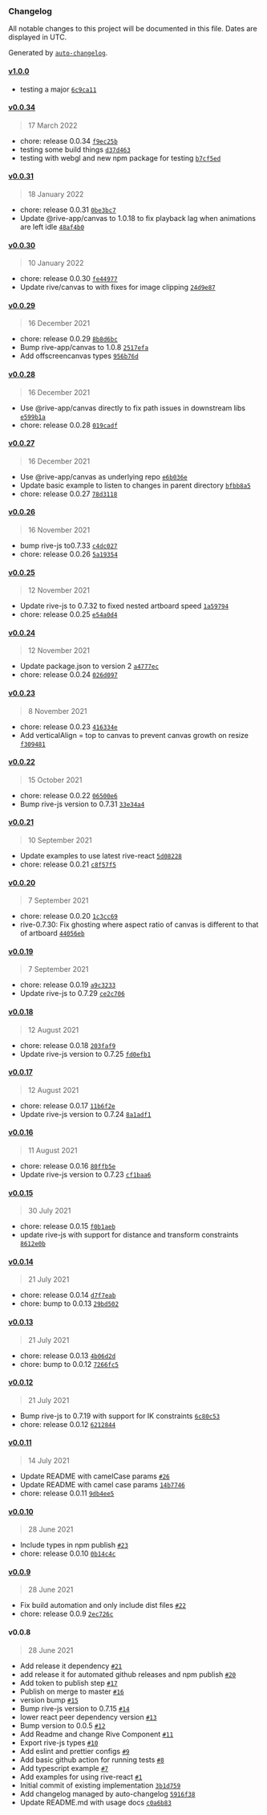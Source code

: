 ### Changelog

All notable changes to this project will be documented in this file. Dates are displayed in UTC.

Generated by [`auto-changelog`](https://github.com/CookPete/auto-changelog).

#### [v1.0.0](https://github.com/zplata/rive-react/compare/v0.0.34...v1.0.0)

- testing a major [`6c9ca11`](https://github.com/zplata/rive-react/commit/6c9ca117211faef403029813294f89fa94e9ed94)

#### [v0.0.34](https://github.com/zplata/rive-react/compare/v0.0.31...v0.0.34)

> 17 March 2022

- chore: release 0.0.34 [`f9ec25b`](https://github.com/zplata/rive-react/commit/f9ec25b6a0e6ce039719648ea13b9edfb8adc013)
- testing some build things [`d37d463`](https://github.com/zplata/rive-react/commit/d37d463da16e52d26bbafc0c698ba3c17bbcdca1)
- testing with webgl and new npm package for testing [`b7cf5ed`](https://github.com/zplata/rive-react/commit/b7cf5ede3ab62f6f78460da84a58ea245db7e81d)

#### [v0.0.31](https://github.com/zplata/rive-react/compare/v0.0.30...v0.0.31)

> 18 January 2022

- chore: release 0.0.31 [`0be3bc7`](https://github.com/zplata/rive-react/commit/0be3bc7e930ce6b39dae82e808dd81a0720a5ebb)
- Update @rive-app/canvas to 1.0.18 to fix playback lag when animations are left idle [`48af4b0`](https://github.com/zplata/rive-react/commit/48af4b00ad7654acde0fc5e97c9cd0f768371843)

#### [v0.0.30](https://github.com/zplata/rive-react/compare/v0.0.29...v0.0.30)

> 10 January 2022

- chore: release 0.0.30 [`fe44977`](https://github.com/zplata/rive-react/commit/fe44977e47e13276051a665559e1f68f42f47d3a)
- Update rive/canvas to with fixes for image clipping [`24d9e87`](https://github.com/zplata/rive-react/commit/24d9e871d6580df1b985e61793babd1067640b5b)

#### [v0.0.29](https://github.com/zplata/rive-react/compare/v0.0.28...v0.0.29)

> 16 December 2021

- chore: release 0.0.29 [`8b8d6bc`](https://github.com/zplata/rive-react/commit/8b8d6bc44bfcecd6f126dcaa9c6c4cb7fda9b6ac)
- Bump rive-app/canvas to 1.0.8 [`2517efa`](https://github.com/zplata/rive-react/commit/2517efaebd4ccc6270be52c2947acc9190f858cc)
- Add offscreencanvas types [`956b76d`](https://github.com/zplata/rive-react/commit/956b76d01c59a04eb83f3b0b2ca722798af80fb2)

#### [v0.0.28](https://github.com/zplata/rive-react/compare/v0.0.27...v0.0.28)

> 16 December 2021

- Use @rive-app/canvas directly to fix path issues in downstream libs [`e599b1a`](https://github.com/zplata/rive-react/commit/e599b1a38cc0f6606d7505551a046b28a3533422)
- chore: release 0.0.28 [`019cadf`](https://github.com/zplata/rive-react/commit/019cadf5f22d87a0449ff1aecfdc242a26e64a46)

#### [v0.0.27](https://github.com/zplata/rive-react/compare/v0.0.26...v0.0.27)

> 16 December 2021

- Use @rive-app/canvas as underlying repo [`e6b036e`](https://github.com/zplata/rive-react/commit/e6b036ee17db316f189773a801f6ade514f44d4d)
- Update basic example to listen to changes in parent directory [`bfbb8a5`](https://github.com/zplata/rive-react/commit/bfbb8a59ee3284d9512f0006ad518afdc1a801ea)
- chore: release 0.0.27 [`78d3118`](https://github.com/zplata/rive-react/commit/78d3118dcc648dc8755ec23cb79ef2724a9b4d05)

#### [v0.0.26](https://github.com/zplata/rive-react/compare/v0.0.25...v0.0.26)

> 16 November 2021

- bump rive-js to0.7.33 [`c4dc027`](https://github.com/zplata/rive-react/commit/c4dc027522502f6aaa0f85392a5e90396c8b719d)
- chore: release 0.0.26 [`5a19354`](https://github.com/zplata/rive-react/commit/5a19354ab3fcf128b52973bb1882690f98b0ebe2)

#### [v0.0.25](https://github.com/zplata/rive-react/compare/v0.0.24...v0.0.25)

> 12 November 2021

- Update rive-js to 0.7.32 to fixed nested artboard speed [`1a59794`](https://github.com/zplata/rive-react/commit/1a597943cb629be520052f2a86733998f44d6885)
- chore: release 0.0.25 [`e54a0d4`](https://github.com/zplata/rive-react/commit/e54a0d42d3910c39a944a144a856a33cae87f3ed)

#### [v0.0.24](https://github.com/zplata/rive-react/compare/v0.0.23...v0.0.24)

> 12 November 2021

- Update package.json to version 2 [`a4777ec`](https://github.com/zplata/rive-react/commit/a4777ec7e33ded6a3581c88f2e708f45f7ea1828)
- chore: release 0.0.24 [`026d097`](https://github.com/zplata/rive-react/commit/026d0976582eaeb68daf09977fef5d16917c09d8)

#### [v0.0.23](https://github.com/zplata/rive-react/compare/v0.0.22...v0.0.23)

> 8 November 2021

- chore: release 0.0.23 [`416334e`](https://github.com/zplata/rive-react/commit/416334ef44b7a9bdaa8c6ff8dac937cfda59d77d)
- Add verticalAlign = top to canvas to prevent canvas growth on resize [`f309481`](https://github.com/zplata/rive-react/commit/f309481a43307b1e2b7f77cd418498cacd8022d2)

#### [v0.0.22](https://github.com/zplata/rive-react/compare/v0.0.21...v0.0.22)

> 15 October 2021

- chore: release 0.0.22 [`06500e6`](https://github.com/zplata/rive-react/commit/06500e6dcf38165ac8b5f7bf60e0503666947819)
- Bump rive-js version to 0.7.31 [`33e34a4`](https://github.com/zplata/rive-react/commit/33e34a46e1e394d67d6981307534fb5512df9dcf)

#### [v0.0.21](https://github.com/zplata/rive-react/compare/v0.0.20...v0.0.21)

> 10 September 2021

- Update examples to use latest rive-react [`5d08228`](https://github.com/zplata/rive-react/commit/5d0822836cbc7c5645d7580173c3cdda772b616d)
- chore: release 0.0.21 [`c8f57f5`](https://github.com/zplata/rive-react/commit/c8f57f58960987d238ca48646b354c460bfeee59)

#### [v0.0.20](https://github.com/zplata/rive-react/compare/v0.0.19...v0.0.20)

> 7 September 2021

- chore: release 0.0.20 [`1c3cc69`](https://github.com/zplata/rive-react/commit/1c3cc69f401b91810105b16ccce1dd7612da037a)
- rive-0.7.30: Fix ghosting where aspect ratio of canvas is different to that of artboard [`44056eb`](https://github.com/zplata/rive-react/commit/44056eb5654e90de6ba10ed4892a4e2a5ebf6716)

#### [v0.0.19](https://github.com/zplata/rive-react/compare/v0.0.18...v0.0.19)

> 7 September 2021

- chore: release 0.0.19 [`a9c3233`](https://github.com/zplata/rive-react/commit/a9c3233452d9f6465c761cda0763d314ba712267)
- Update rive-js to 0.7.29 [`ce2c706`](https://github.com/zplata/rive-react/commit/ce2c7065f567e43cfcca4c8f98e98aaf6e92f4c3)

#### [v0.0.18](https://github.com/zplata/rive-react/compare/v0.0.17...v0.0.18)

> 12 August 2021

- chore: release 0.0.18 [`203faf9`](https://github.com/zplata/rive-react/commit/203faf9ce22ee307af815ebdc2790f6bacbe0016)
- Update rive-js version to 0.7.25 [`fd0efb1`](https://github.com/zplata/rive-react/commit/fd0efb1b815ae833e3b50b643b00464542f6f800)

#### [v0.0.17](https://github.com/zplata/rive-react/compare/v0.0.16...v0.0.17)

> 12 August 2021

- chore: release 0.0.17 [`11b6f2e`](https://github.com/zplata/rive-react/commit/11b6f2e8792781ad38dce745f080b69a94c35c3a)
- Update rive-js version to 0.7.24 [`8a1adf1`](https://github.com/zplata/rive-react/commit/8a1adf147d25f4616ef048a84986314e9397ad43)

#### [v0.0.16](https://github.com/zplata/rive-react/compare/v0.0.15...v0.0.16)

> 11 August 2021

- chore: release 0.0.16 [`80ffb5e`](https://github.com/zplata/rive-react/commit/80ffb5ee2d3b3dd22d1c229e1f4e772e7fe763b3)
- Update rive-js version to 0.7.23 [`cf1baa6`](https://github.com/zplata/rive-react/commit/cf1baa6661f643996e37b26a5a9a6dd9a9950e06)

#### [v0.0.15](https://github.com/zplata/rive-react/compare/v0.0.14...v0.0.15)

> 30 July 2021

- chore: release 0.0.15 [`f0b1aeb`](https://github.com/zplata/rive-react/commit/f0b1aeb7d850103b61310c9251a827f835fadf58)
- update rive-js with support for distance and transform constraints [`8612e0b`](https://github.com/zplata/rive-react/commit/8612e0b15f6c93d4e5c276c95e7f36543466e4d6)

#### [v0.0.14](https://github.com/zplata/rive-react/compare/v0.0.13...v0.0.14)

> 21 July 2021

- chore: release 0.0.14 [`d7f7eab`](https://github.com/zplata/rive-react/commit/d7f7eab65577732fa1e9f792bc14f10d89c0ccaf)
- chore: bump to 0.0.13 [`29bd502`](https://github.com/zplata/rive-react/commit/29bd502208efa6928ffb47f06b5e548f071a8ade)

#### [v0.0.13](https://github.com/zplata/rive-react/compare/v0.0.12...v0.0.13)

> 21 July 2021

- chore: release 0.0.13 [`4b06d2d`](https://github.com/zplata/rive-react/commit/4b06d2d8f5c12b0bdff58d9c14d5e41df0a41b48)
- chore: bump to 0.0.12 [`7266fc5`](https://github.com/zplata/rive-react/commit/7266fc5d2fc0404362031ea3d3c760309f6927e6)

#### [v0.0.12](https://github.com/zplata/rive-react/compare/v0.0.11...v0.0.12)

> 21 July 2021

- Bump rive-js to 0.7.19 with support for IK constraints [`6c80c53`](https://github.com/zplata/rive-react/commit/6c80c5311e99ee47e9f4fc3c5f35ab908ddfa326)
- chore: release 0.0.12 [`6212844`](https://github.com/zplata/rive-react/commit/621284482538d6b5a4cb16cf845c53528208b0bb)

#### [v0.0.11](https://github.com/zplata/rive-react/compare/v0.0.10...v0.0.11)

> 14 July 2021

- Update README with camelCase params [`#26`](https://github.com/zplata/rive-react/pull/26)
- Update README with camel case params [`14b7746`](https://github.com/zplata/rive-react/commit/14b774676b41fa3082cb6554ee2062aa7d773da9)
- chore: release 0.0.11 [`9db4ee5`](https://github.com/zplata/rive-react/commit/9db4ee52bf919add026c4c5487a5ca399cc0b823)

#### [v0.0.10](https://github.com/zplata/rive-react/compare/v0.0.9...v0.0.10)

> 28 June 2021

- Include types in npm publish [`#23`](https://github.com/zplata/rive-react/pull/23)
- chore: release 0.0.10 [`0b14c4c`](https://github.com/zplata/rive-react/commit/0b14c4cd4cc49f6b7b1567b23752688092ca73b4)

#### [v0.0.9](https://github.com/zplata/rive-react/compare/v0.0.8...v0.0.9)

> 28 June 2021

- Fix build automation and only include dist files [`#22`](https://github.com/zplata/rive-react/pull/22)
- chore: release 0.0.9 [`2ec726c`](https://github.com/zplata/rive-react/commit/2ec726cf12361254403539b30ebafb9adef9254d)

#### v0.0.8

> 28 June 2021

- Add release it dependency [`#21`](https://github.com/zplata/rive-react/pull/21)
- add release it for automated github releases and npm publish [`#20`](https://github.com/zplata/rive-react/pull/20)
- Add token to publish step [`#17`](https://github.com/zplata/rive-react/pull/17)
- Publish on merge to master [`#16`](https://github.com/zplata/rive-react/pull/16)
- version bump [`#15`](https://github.com/zplata/rive-react/pull/15)
- Bump rive-js version to 0.7.15 [`#14`](https://github.com/zplata/rive-react/pull/14)
- lower react peer dependency version [`#13`](https://github.com/zplata/rive-react/pull/13)
- Bump version to 0.0.5 [`#12`](https://github.com/zplata/rive-react/pull/12)
- Add Readme and change Rive Component [`#11`](https://github.com/zplata/rive-react/pull/11)
- Export rive-js types [`#10`](https://github.com/zplata/rive-react/pull/10)
- Add eslint and prettier configs [`#9`](https://github.com/zplata/rive-react/pull/9)
- Add basic github action for running tests [`#8`](https://github.com/zplata/rive-react/pull/8)
- Add typescript example [`#7`](https://github.com/zplata/rive-react/pull/7)
- Add examples for using rive-react [`#1`](https://github.com/zplata/rive-react/pull/1)
- Initial commit of existing implementation [`3b1d759`](https://github.com/zplata/rive-react/commit/3b1d7593fe95da652857f7d362f90d8facad05ee)
- Add changelog managed by auto-changelog [`5916f38`](https://github.com/zplata/rive-react/commit/5916f384bbcb8af250a5ae3fb6f4061a742551a0)
- Update README.md with usage docs [`c0a6b83`](https://github.com/zplata/rive-react/commit/c0a6b835eacc2939f82923fb0c6c2d3b3cc12ed2)
